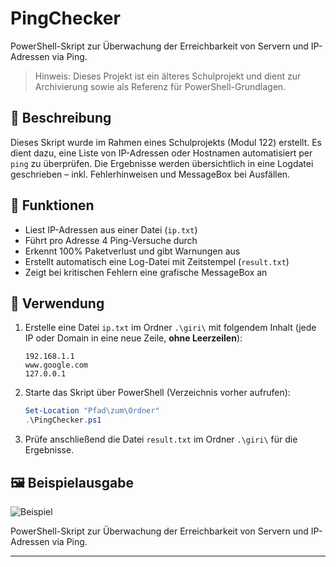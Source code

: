 # PingChecker

PowerShell-Skript zur Überwachung der Erreichbarkeit von Servern und IP-Adressen via Ping.

> Hinweis: Dieses Projekt ist ein älteres Schulprojekt und dient zur Archivierung sowie als Referenz für PowerShell-Grundlagen.

## 📘 Beschreibung

Dieses Skript wurde im Rahmen eines Schulprojekts (Modul 122) erstellt. Es dient dazu, eine Liste von IP-Adressen oder Hostnamen automatisiert per `ping` zu überprüfen. Die Ergebnisse werden übersichtlich in eine Logdatei geschrieben – inkl. Fehlerhinweisen und MessageBox bei Ausfällen.

## 🔧 Funktionen

- Liest IP-Adressen aus einer Datei (`ip.txt`)
- Führt pro Adresse 4 Ping-Versuche durch
- Erkennt 100% Paketverlust und gibt Warnungen aus
- Erstellt automatisch eine Log-Datei mit Zeitstempel (`result.txt`)
- Zeigt bei kritischen Fehlern eine grafische MessageBox an

## 🚀 Verwendung

1. Erstelle eine Datei `ip.txt` im Ordner `.\giri\` mit folgendem Inhalt (jede IP oder Domain in eine neue Zeile, **ohne Leerzeilen**):

    ```
    192.168.1.1
    www.google.com
    127.0.0.1
    ```

2. Starte das Skript über PowerShell (Verzeichnis vorher aufrufen):

    ```powershell
    Set-Location "Pfad\zum\Ordner"
    .\PingChecker.ps1
    ```

3. Prüfe anschließend die Datei `result.txt` im Ordner `.\giri\` für die Ergebnisse.

## 🖼️ Beispielausgabe

![Beispiel](https://github.com/user-attachments/assets/8e5eedf4-dae7-43d0-84f4-0edd66b8184c)

PowerShell-Skript zur Überwachung der Erreichbarkeit von Servern und IP-Adressen via Ping.

---








